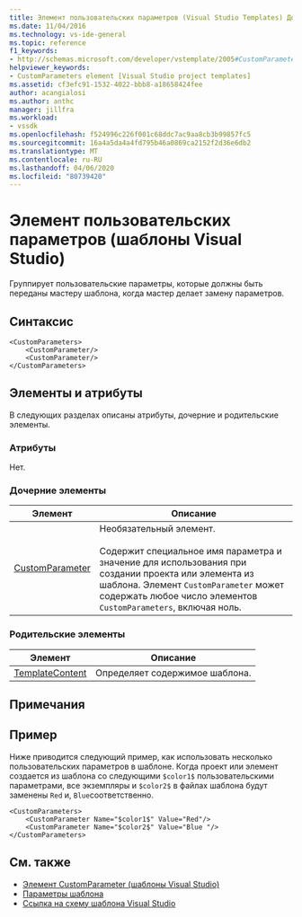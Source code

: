 ```yaml
---
title: Элемент пользовательских параметров (Visual Studio Templates) Документы Майкрософт
ms.date: 11/04/2016
ms.technology: vs-ide-general
ms.topic: reference
f1_keywords:
- http://schemas.microsoft.com/developer/vstemplate/2005#CustomParameters
helpviewer_keywords:
- CustomParameters element [Visual Studio project templates]
ms.assetid: cf3efc91-1532-4022-bbb8-a18658424fee
author: acangialosi
ms.author: anthc
manager: jillfra
ms.workload:
- vssdk
ms.openlocfilehash: f524996c226f001c68ddc7ac9aa8cb3b99857fc5
ms.sourcegitcommit: 16a4a5da4a4fd795b46a0869ca2152f2d36e6db2
ms.translationtype: MT
ms.contentlocale: ru-RU
ms.lasthandoff: 04/06/2020
ms.locfileid: "80739420"
---
```

# <a name="customparameters-element-visual-studio-templates"></a>Элемент пользовательских параметров (шаблоны Visual Studio)
Группирует пользовательские параметры, которые должны быть переданы мастеру шаблона, когда мастер делает замену параметров.

## <a name="syntax"></a>Синтаксис

```
<CustomParameters>
    <CustomParameter/>
    <CustomParameter/>
</CustomParameters>
```

## <a name="attributes-and-elements"></a>Элементы и атрибуты
 В следующих разделах описаны атрибуты, дочерние и родительские элементы.

### <a name="attributes"></a>Атрибуты
 Нет.

### <a name="child-elements"></a>Дочерние элементы

|Элемент|Описание|
|-------------|-----------------|
|[CustomParameter](../extensibility/customparameter-element-visual-studio-templates.md)|Необязательный элемент.<br /><br /> Содержит специальное имя параметра и значение для использования при создании проекта или элемента из шаблона. Элемент `CustomParameter` может содержать любое число элементов `CustomParameters`, включая ноль.|

### <a name="parent-elements"></a>Родительские элементы

|Элемент|Описание|
|-------------|-----------------|
|[TemplateContent](../extensibility/templatecontent-element-visual-studio-templates.md)|Определяет содержимое шаблона.|

## <a name="remarks"></a>Примечания

## <a name="example"></a>Пример
 Ниже приводится следующий пример, как использовать несколько пользовательских параметров в шаблоне. Когда проект или элемент создается из шаблона со следующими `$color1$` пользовательскими параметрами, все экземпляры и `$color2$` в файлах шаблона будут заменены `Red` и, `Blue`соответственно.

```
<CustomParameters>
    <CustomParameter Name="$color1$" Value="Red"/>
    <CustomParameter Name="$color2$" Value="Blue "/>
</CustomParameters>
```

## <a name="see-also"></a>См. также
- [Элемент CustomParameter (шаблоны Visual Studio)](../extensibility/customparameter-element-visual-studio-templates.md)
- [Параметры шаблона](../ide/template-parameters.md)
- [Ссылка на схему шаблона Visual Studio](../extensibility/visual-studio-template-schema-reference.md)
